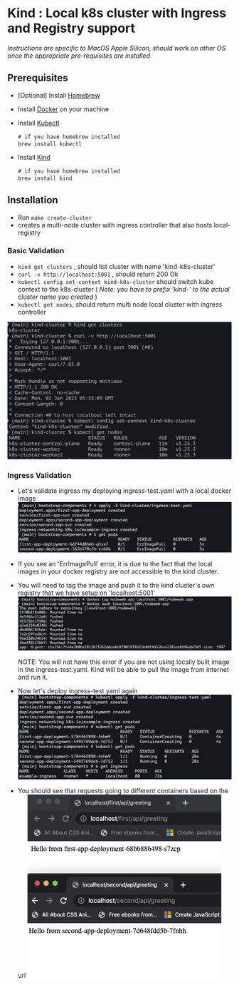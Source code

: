 # Kind : Local k8s cluster with Ingress and Registry support

*Instructions are specific to MacOS Apple Silicon, should work on other OS once the appropriate pre-requisites are installed*

## Prerequisites

- [Optional] Install [Homebrew](https://brew.sh/)
- Install [Docker](https://docs.docker.com/get-docker/) on your machine
- Install [Kubectl](https://kubernetes.io/docs/tasks/tools/install-kubectl-macos/)

    ```
    # if you have homebrew installed
    brew install kubectl
    ```

- Install [Kind](https://kind.sigs.k8s.io/docs/user/quick-start/#installation)

    ```
    # if you have homebrew installed
    brew install kind
    ```

## Installation

- Run `make create-cluster`
- creates a multi-node cluster with ingress controller that also hosts local-registry

### Basic Validation

- `kind get clusters` , should list cluster with name 'kind-k8s-cluster'
- `curl -v http://localhost:5001` , should return 200 Ok
- `kubectl config set-context kind-k8s-cluster` should switch kube context to the k8s-cluster ( *Note: you have to prefix 'kind-' to the actual cluster name you created* )
- `kubectl get nodes`, should return multi node local cluster with ingress controller

![Validation](./images/cluster-setup-validation.png)

### Ingress Validation

- Let's validate ingress my deploying ingress-test.yaml with a local docker image
  ![Error on Image Pull](./images/ErrImagePull.png)

- If you see an 'ErrImagePull' error, it is due to the fact that the local images in your docker registry are not accessible to the kind cluster.

- You will need to tag the image and push it to the kind cluster's own registry that we have setup on 'localhost:5001'
  ![Tag and Push to Local Registry](./images/Push2LocalRegistry.png)

  NOTE: You will not have this error if you are not using locally built image in the ingress-test.yaml. Kind will be able to pull the image from internet and run it.

- Now let's deploy ingress-test.yaml again
  ![Image Pull Success and Ingress Running](./images/ImagePullSuccess.png)

- You should see that requests going to different containers based on the url
  ![Ingress Request Validation](./images/IngressValidation.png)